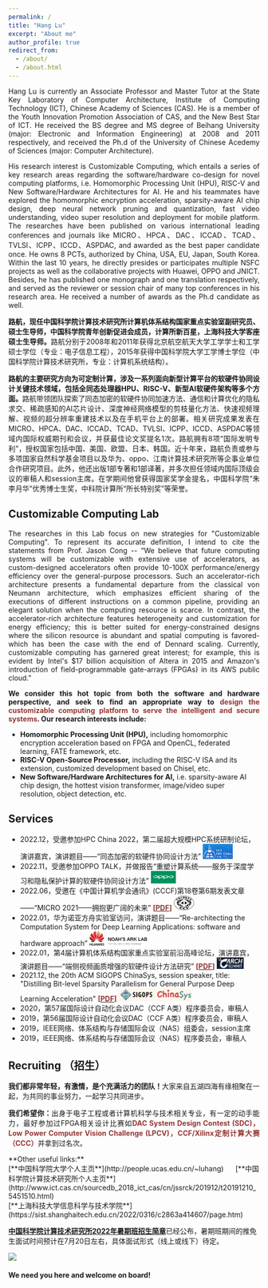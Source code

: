 ```yaml
---
permalink: /
title: "Hang Lu"
excerpt: "About me"
author_profile: true
redirect_from: 
  - /about/
  - /about.html
---
```


<p style="text-align:justify; text-justify:inter-ideograph;">
Hang Lu is currently an Associate Professor and Master Tutor at the State Key Laboratory of Computer Architecture, Institute of Computing Technology (ICT), Chinese Academy of Sciences (CAS). He is a member of the Youth Innovation Promotion Association of CAS, and the New Best Star of ICT. He received the BS degree and MS degree of Beihang University (major: Electronic and Information Engineering) at 2008 and 2011 respectively, and received the Ph.d of the University of Chinese Acedemy of Sciences (major: Computer Architecture). </p>
<p style="text-align:justify; text-justify:inter-ideograph;">
His research interest is Customizable Computing, which entails a series of key research areas regarding the software/hardware co-design for novel computing platforms, i.e. Homomorphic Processing Unit (HPU), RISC-V and New Software/Hardware Architectures for AI. He and his teammates have explored the homomorphic encryption acceleration, sparsity-aware AI chip design, deep neural network pruning and quantization, fast video understanding, video super resolution and deployment for mobile platform. The researches have been published on various  international leading conferences and journals like MICRO、HPCA、DAC、ICCAD、TCAD、TVLSI、ICPP、ICCD、ASPDAC, and awarded as the best paper candidate once. He owns 8 PCTs, authorized by China, USA, EU, Japan, South Korea. Within the last 10 years, he directly presides or participates multiple NSFC projects as well as the collaborative projects with Huawei, OPPO and JNICT. Besides, he has published one monograph and one translation respectively, and served as the reviewer or session chair of many top conferences in his research area. He received a number of awards as the Ph.d candidate as well. </p>
<p style="text-align:justify; text-justify:inter-ideograph;">
<b>路航，现任中国科学院计算技术研究所计算机体系结构国家重点实验室副研究员、硕士生导师，中国科学院青年创新促进会成员，计算所新百星，上海科技大学客座硕士生导师。</b>路航分别于2008年和2011年获得北京航空航天大学工学学士和工学硕士学位（专业：电子信息工程），2015年获得中国科学院大学工学博士学位（中国科学院计算技术研究所，专业：计算机系统结构）。</p>
<p style="text-align:justify; text-justify:inter-ideograph;">
<b>路航的主要研究方向为可定制计算，涉及一系列面向新型计算平台的软硬件协同设计关键技术领域，包括全同态处理器HPU、RISC-V、新型AI软硬件架构等多个方面。</b>路航带领团队探索了同态加密的软硬件协同加速方法、通信和计算优化的隐私求交、稀疏感知的AI芯片设计、深度神经网络模型的剪枝量化方法、快速视频理解、视频的超分辨率重建技术以及在手机平台上的部署。相关研究成果发表在MICRO、HPCA、DAC、ICCAD、TCAD、TVLSI、ICPP、ICCD、ASPDAC等领域内国际权威期刊和会议，并获最佳论文奖提名1次。路航拥有8项“国际发明专利”，授权国家包括中国、美国、欧盟、日本、韩国。近十年来，路航负责或参与多项国家自然科学基金项目以及华为、oppo、江南计算技术研究所等企事业单位合作研究项目。此外，他还出版1部专著和1部译著，并多次担任领域内国际顶级会议的审稿人和session主席。在学期间他曾获得国家奖学金提名，中国科学院“朱李月华”优秀博士生奖，中科院计算所“所长特别奖”等荣誉。</p>

## Customizable Computing Lab
<p style="text-align:justify; text-justify:inter-ideograph;">
The researches in this Lab focus on new strategies for "Customizable Computing". To represent its accurate definition, I intend to cite the statements from Prof. Jason Cong -- “We believe that future computing systems will be customizable with extensive use of accelerators, as custom-designed accelerators often provide 10-100X performance/energy efficiency over the general-purpose processors. Such an accelerator-rich architecture presents a fundamental departure from the classical von Neumann architecture, which emphasizes efficient sharing of the executions of different instructions on a common pipeline, providing an elegant solution when the computing resource is scarce. In contrast, the accelerator-rich architecture features heterogeneity and customization for energy efficiency; this is better suited for energy-constrained designs where the silicon resource is abundant and spatial computing is favored-which has been the case with the end of Dennard scaling. Currently, customizable computing has garnered great interest; for example, this is evident by Intel's $17 billion acquisition of Altera in 2015 and Amazon's introduction of field-programmable gate-arrays (FPGAs) in its AWS public cloud.”</p>
<p style="text-align:justify; text-justify:inter-ideograph;">
<b>We consider this hot topic from both the software and hardware perspective, and seek to find an appropriate way to <span style="color:#953734;">design the customizable computing platform to serve the intelligent and secure systems</span>. Our research interests include:</b></p>

  * **Homomorphic Processing Unit (HPU),** including homomorphic encryption acceleration based on FPGA and OpenCL, federated learning, FATE framework, etc.
  * **RISC-V Open-Source Processor,** including the RISC-V ISA and its extension, customized development based on Chisel, etc.
  * **New Software/Hardware Architectures for AI,** i.e. sparsity-aware AI chip design, the hottest vision transformer, image/video super resolution, object detection, etc. 

## Services
* 2022.12，受邀参加HPC China 2022，第二届超大规模HPC系统研制论坛，演讲嘉宾，演讲题目——“同态加密的软硬件协同设计方法” <img src='/images/hpcchina2022logo.png' height=30 width=60>
* 2022.11，受邀参加OPPO TALK，并做报告“重塑计算系统——服务于深度学习和隐私保护计算的软硬件协同设计方法” <img src='/images/oppo.jpg' height=25 width=50>
* 2022.06，受邀在《中国计算机学会通讯》(CCCF)第18卷第6期发表文章——“MICRO 2021——拥抱更广阔的未来” **<span style="color:#953734;">\[</span>[<span style="color:#953734;">PDF</span>](/files/MICRO-CCCF-LU.pdf)<span style="color:#953734;">\]</span>** <img src='/images/CCF.png' height=30 width=41>
* 2022.01，华为诺亚方舟实验室访问，演讲题目——“Re-architecting the Computation System for Deep Learning Applications: software and hardware approach” <img src='/images/noahark.jfif' height=30 width=115>
* 2022.01，第4届计算机体系结构国家重点实验室前沿高峰论坛，演讲嘉宾，演讲题目——“端侧视频画质增强的软硬件设计方法研究” **<span style="color:#953734;">\[</span>[<span style="color:#953734;">PDF</span>](/files/carch_summit22.pdf)<span style="color:#953734;">\]</span>** <img src='/images/carch_submit2022.png' height=23 width=54>
* 2021.12, the 20th ACM SIGOPS ChinaSys, session speaker, title: "Distilling Bit-level Sparsity Parallelism for General Purpose Deep Learning Acceleration" **<span style="color:#953734;">\[</span>[<span style="color:#953734;">PDF</span>](/files/bitlet-chinasys-v3.pdf)<span style="color:#953734;">\]</span>** <img src='/images/chinasys2021.png' height=27 width=148>
* 2020，第57届国际设计自动化会议DAC（CCF A类）程序委员会，审稿人
* 2019，第56届国际设计自动化会议DAC（CCF A类）程序委员会，审稿人
* 2019，IEEE网络、体系结构与存储国际会议（NAS）组委会，session主席
* 2019，IEEE网络、体系结构与存储国际会议（NAS）程序委员会，审稿人

## Recruiting （招生）
<p style="text-align:justify; text-justify:inter-ideograph;"><b>我们都非常年轻，有激情，是个充满活力的团队！</b>大家来自五湖四海有缘相聚在一起，为共同的事业努力，一起学习共同进步。</p>
<p style="text-align:justify; text-justify:inter-ideograph;"><b>我们希望你：</b>出身于电子工程或者计算机科学与技术相关专业，有一定的动手能力，最好参加过FPGA相关设计比赛如<span style="color:#953734;"><b>DAC System Design Contest (SDC)，Low Power Computer Vision Challenge (LPCV)，CCF/Xilinx定制计算大赛（CCC）</b></span>并拿到过名次。</p>
**Other useful links:**<br>
[**中国科学院大学个人主页**](http://people.ucas.edu.cn/~luhang)&nbsp;&nbsp;&nbsp;&nbsp;&nbsp;&nbsp;[**中国科学院计算技术研究所个人主页**](http://www.ict.cas.cn/sourcedb_2018_ict_cas/cn/jssrck/201912/t20191210_5451510.html)&nbsp;&nbsp;&nbsp;&nbsp;&nbsp;&nbsp;<br>
[**上海科技大学信息科学与技术学院**](https://sist.shanghaitech.edu.cn/2022/0316/c2863a414607/page.htm)<br>

[**中国科学院计算技术研究所2022年暑期班招生简章**](http://www.ict.ac.cn/xwgg/tzgg/202206/t20220608_6458869.html)已经公布，暑期班期间的推免生面试时间预计在7月20日左右，具体面试形式（线上或线下）待定。<br>

<img src='/images/CCL.jpg'><br><br>
**We need you here and welcome on board!**

